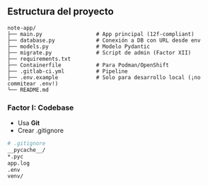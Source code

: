 ## Estructura del proyecto

```
note-app/
├── main.py                 # App principal (12f-compliant)
├── database.py             # Conexión a DB con URL desde env
├── models.py               # Modelo Pydantic
├── migrate.py              # Script de admin (Factor XII)
├── requirements.txt
├── Containerfile           # Para Podman/OpenShift
├── .gitlab-ci.yml          # Pipeline
├── .env.example            # Solo para desarrollo local (¡no commitear .env!)
└── README.md
```



### **Factor I: Codebase**

- Usa **Git**
- Crear .gitignore

```bash
# .gitignore
__pycache__/
*.pyc
app.log
.env
venv/
```

